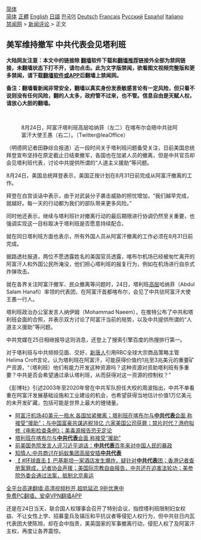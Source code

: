  <!-- 面包屑导航 --> <div class="breadcrumb"><!-- GTranslate: https://gtranslate.io/ -->  <div class="switcher notranslate">  <div class="selected">  <a href="#" onclick="return false;"> 简体</a>  </div>  <div class="option">  <a href="https://www.bannedbook.org" onclick="doGTranslate('zh-CN|zh-CN');jQuery('div.switcher div.selected a').html(jQuery(this).html());return false;" title="简体中文" class="nturl selected"> 简体</a>  <a href="https://www.bannedbook.org/zh-tw/" onclick="doGTranslate('zh-CN|zh-TW');jQuery('div.switcher div.selected a').html(jQuery(this).html());return false;" title="繁體中文" class="nturl"> 正體</a>  <a href="https://www.bannedbook.org/en/" onclick="doGTranslate('zh-CN|en');jQuery('div.switcher div.selected a').html(jQuery(this).html());return false;" title="English" class="nturl"> English</a>  <a href="https://www.bannedbook.org/ja/" onclick="doGTranslate('zh-CN|ja');jQuery('div.switcher div.selected a').html(jQuery(this).html());return false;" title="日本語" class="nturl"> 日語</a>  <a href="https://www.bannedbook.org/ko/" onclick="doGTranslate('zh-CN|ko');jQuery('div.switcher div.selected a').html(jQuery(this).html());return false;" title="한국어" class="nturl"> 한국어</a>  <a href="https://www.bannedbook.org/de/" onclick="doGTranslate('zh-CN|de');jQuery('div.switcher div.selected a').html(jQuery(this).html());return false;" title="Deutsch" class="nturl"> Deutsch</a>  <a href="https://www.bannedbook.org/fr/" onclick="doGTranslate('zh-CN|fr');jQuery('div.switcher div.selected a').html(jQuery(this).html());return false;" title="Français" class="nturl"> Français</a>  <a href="https://www.bannedbook.org/ru/" onclick="doGTranslate('zh-CN|ru');jQuery('div.switcher div.selected a').html(jQuery(this).html());return false;" title="Русский" class="nturl"> Русский</a>  <a href="https://www.bannedbook.org/es/" onclick="doGTranslate('zh-CN|es');jQuery('div.switcher div.selected a').html(jQuery(this).html());return false;" title="Español" class="nturl"> Español</a>  <a href="https://www.bannedbook.org/it/" onclick="doGTranslate('zh-CN|it');jQuery('div.switcher div.selected a').html(jQuery(this).html());return false;" title="Italiano" class="nturl"> Italiano</a>  </div>  </div>      <div class='breadcrumb-sub'><!-- Breadcrumb NavXT 6.3.0 --> <a href="https://www.bannedbook.org/" class="home">禁闻网</a> &gt; <a href="https://www.bannedbook.org/bnews/comments/" class="category">新闻评论</a> &gt; 正文</div></div><h2>美军维持撤军 中共代表会见塔利班</h2> <p class="notice"><b>大陆网友注意：本文中的链接除 <a href="https://github.com/bannedbook/fanqiang" >翻墙</a>软件下载和<a href="https://github.com/killgcd/justmysocks/blob/master/README.md">翻墙推荐</a>链接外全部为禁网链接，未翻墙状态下打不开，请勿点击。此为文字版禁闻，欲看图文视频完整版和更多禁闻，请下载<a href="https://github.com/bannedbook/fanqiang">翻墙软件或APP</a>后翻墙上禁闻网。</p><p>备注：翻墙看新闻非常安全，翻墙以真实身份发表敏感言论有一定风险，但只看不说则没有任何风险，翻的人太多，政府管不过来，也不管。信息自由是天赋人权，请放心大胆的翻墙。</b></p>  <div class="entry"> <br /> <figure><a href="https://i0.wp.com/upload-images-bucket-v64rleca837do.s3.eu-west-1.amazonaws.com/wp-content/uploads/2021/08/25183613/507169213371125760325849.jpeg?fit=1920%2C1440&#038;ssl=1" data-caption="8月24日，阿富汗塔利班高层哈纳菲（左二）在喀布尔会晤中共驻阿富汗大使王愚（右二）。（Twitter@IeaOffice）"></a><figcaption class="wp-caption-text">8月24日，阿富汗塔利班高层哈纳菲（左二）在喀布尔会晤中共驻阿富汗大使王愚（右二）。（Twitter@IeaOffice）</figcaption></figure> <p>（明德网记者田静综合报道）近一段时间关于塔利班问题备受关注，日前美国总统拜登宣布坚持在原定截止日结束撤军，各国也在加紧人员的撤离，但是中共官员却会见塔利班代表，讨论中共提供所谓的“人道主义援助”等问题。</p> <p>8月24日，美国总统拜登表示，美国正按计划在8月31日前完成从阿富汗撤离的工作。</p> <p>拜登在白宫谈话中表示，由于对武装分子袭击威胁的担忧增加，“我们越早完成，就越好。每一天的行动都为我们的部队带来更多风险。”</p>  <p>同时他还表示，继续与塔利班针对撤离行动的最后期限进行协调仍然至关重要，也强调实现这一目标取决于塔利班是否愿意持续配合。</p> <p>就在同日塔利班方面也表示，所有外国人员从阿富汗撤离的工作必须在8月31日前完成。</p> <p>据路透社报道，两位不愿透露姓名的美国官员透露，喀布尔机场已经被匆忙离开的阿富汗人和外国公民所淹没，他们担心塔利班的报复行为，例如在机场进行自杀式炸弹攻击。</p>  <p>就在各界关注阿富汗撤军、民众撤离等问题时，24日，塔利班<span class='wp_keywordlink_affiliate'><a href="https://www.bannedbook.org/bnews/ccpdope/" title="中共高层内幕" target="_blank">高层</a></span>哈纳菲（Abdul Salam Hanafi）率领的代表团，在阿富汗首都喀布尔，会见了中共驻阿富汗大使王愚一行人。</p> <p>塔利班政治办公室发言人纳伊姆（Mohammad Naeem），在推特公布了中共和塔利班会面的合照，并表示双方讨论了阿富汗当前的局势，以及中共提供所谓的“人道主义援助”等问题。</p> <p>中共党媒在25日相继报导这则消息，还登上了搜索引擎百度的热搜排行第一。</p>  <p>对于塔利班与中共频频见面、交好，<span class='wp_keywordlink_affiliate'><a href="https://www.ntdtv.com/" title="新唐人">新唐人</a></span>引用RBC全球大宗商品策略主管 Helima Croft言论，认为塔利班在阿富汗，可能获得价值约1兆至3兆美元的重要矿产资源，“（塔利班）他们有能力开发这种资源吗？这种资源对资助塔利班有多重要？中共是否会希望通过承认塔利班，从而获得对这一资源的控制权？”</p> <p>《彭博社》引述2003年至2020年曾在中共军队担任大校的周波指出，中共不单看重在阿富汗发展基础设施和工业建设的机会，也希望获得当地估计价值1万亿美元的未开发矿藏，包括可能是世界上最大的锂储量。</p> <ul class='op-related-articles' title='相关阅读'> <li><a href='https://www.bannedbook.org/bnews/bannedvideo/20210826/1613147.html' target='_blank'>阿富汗机场40美元一瓶水 各国加紧撤离；塔利班在喀布尔与<b>中共代表</b>会面 称接受“援助”；与中国富豪共谋逃税18亿 六家美国公司获罪；禁片时代？港府拟修《电影检查条例》；美毒源报告恐无定论</a></li> <li><a href='https://www.bannedbook.org/bnews/bannedvideo/20210825/1612996.html' target='_blank'>塔利班在喀布尔与<b>中共代表</b>会面 称接受“援助”</a></li> <li><a href='https://www.bannedbook.org/bnews/comments/20210705/1580453.html' target='_blank'>前美国务院发言人评习近平讲话：<b>中共代表</b>百年来对中国人民的暴政</a></li> <li><a href='https://www.bannedbook.org/bnews/cbnews/20210626/1574933.html' target='_blank'>知情人:中共商讨在蚂蚁集团高层安插<b>中共代表</b></a></li> <li><a href='https://www.bannedbook.org/bnews/bannedvideo/20210423/1531886.html' target='_blank'>【 #环球直击 】巴基斯坦一家酒店发生爆炸，疑针对<b>中共代表</b>团；香港记者查册案罪成，记者协会声援；美国际宗教自由报告，中共还在迫害法轮功；美参院外委会通过法案，抵制北京奥运</a></li> </ul> <p class="texttj"> <a href="https://github.com/bannedbook/fanqiang/wiki/V2ray%E6%9C%BA%E5%9C%BA" target="_blank">全平台高速翻墙:高清视频秒开,超低延迟,9折优惠中</a><br/> <a href="https://github.com/bannedbook/fanqiang/wiki/%E7%A6%81%E9%97%BB%E7%BD%91%E5%AE%89%E5%8D%93%E7%BF%BB%E5%A2%99%E6%96%B0%E9%97%BBAPP" target="_blank">免费PC翻墙、安卓VPN翻墙APP</a></p> <p>还是在24日当天，联合国人权理事会召开了特别会议，指控塔利班限制妇女权益、不让女性上学、招募童兵及镇压和平抗议者等侵犯人权行为，但中共驻日内瓦代表团大使陈旭，却在会中指责，美英国家的军事撤离行动，侵犯人权了及阿富汗主权，再度让各界震惊。</p><a name='sharetosocial'></a>  <div style="margin-bottom:5px;padding-bottom:5px;clear:both"> <div id="archive-pix-1" class="banner-ads"> <!-- AuctionX Display platform tag START --> <div id="26318x728x90x621x_ADSLOT2" clicktrack="%%CLICK_URL_ESC%%"></div> <!-- AuctionX Display platform tag END --> </div> <div id="archive-pix-2" class="banner-ads"> <!-- AuctionX Display platform tag START --> <div id="26315x300x250x621x_ADSLOT2" clicktrack="%%CLICK_URL_ESC%%"></div> <!-- AuctionX Display platform tag END --> </div> </div>  <div id="archive-pix-1" class="banner-ads"> <!-- AuctionX Display platform tag START --> <div id="26318x728x90x621x_ADSLOT3" clicktrack="%%CLICK_URL_ESC%%"></div> <!-- AuctionX Display platform tag END --> </div> </div><!--END ENTRY--> 